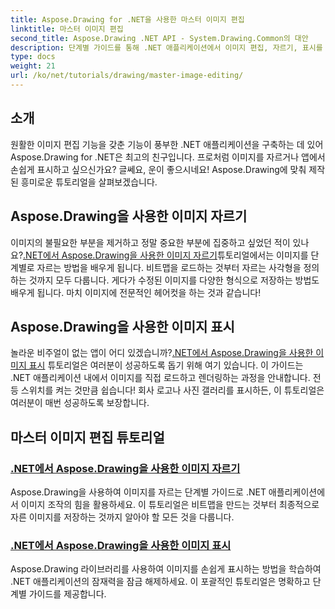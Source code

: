 ```yaml
---
title: Aspose.Drawing for .NET을 사용한 마스터 이미지 편집
linktitle: 마스터 이미지 편집
second_title: Aspose.Drawing .NET API - System.Drawing.Common의 대안
description: 단계별 가이드를 통해 .NET 애플리케이션에서 이미지 편집, 자르기, 표시를 마스터할 수 있는 Aspose.Drawing for .NET 튜토리얼을 살펴보세요.
type: docs
weight: 21
url: /ko/net/tutorials/drawing/master-image-editing/
---
```

## 소개

원활한 이미지 편집 기능을 갖춘 기능이 풍부한 .NET 애플리케이션을 구축하는 데 있어 Aspose.Drawing for .NET은 최고의 친구입니다. 프로처럼 이미지를 자르거나 앱에서 손쉽게 표시하고 싶으신가요? 글쎄요, 운이 좋으시네요! Aspose.Drawing에 맞춰 제작된 흥미로운 튜토리얼을 살펴보겠습니다.

## Aspose.Drawing을 사용한 이미지 자르기  
 이미지의 불필요한 부분을 제거하고 정말 중요한 부분에 집중하고 싶었던 적이 있나요?[.NET에서 Aspose.Drawing을 사용한 이미지 자르기](./image-cropping/)튜토리얼에서는 이미지를 단계별로 자르는 방법을 배우게 됩니다. 비트맵을 로드하는 것부터 자르는 사각형을 정의하는 것까지 모두 다룹니다. 게다가 수정된 이미지를 다양한 형식으로 저장하는 방법도 배우게 됩니다. 마치 이미지에 전문적인 헤어컷을 하는 것과 같습니다!  

## Aspose.Drawing을 사용한 이미지 표시  
 놀라운 비주얼이 없는 앱이 어디 있겠습니까?[.NET에서 Aspose.Drawing을 사용한 이미지 표시](./image-display/) 튜토리얼은 여러분이 성공하도록 돕기 위해 여기 있습니다. 이 가이드는 .NET 애플리케이션 내에서 이미지를 직접 로드하고 렌더링하는 과정을 안내합니다. 전등 스위치를 켜는 것만큼 쉽습니다! 회사 로고나 사진 갤러리를 표시하든, 이 튜토리얼은 여러분이 매번 성공하도록 보장합니다.
  
## 마스터 이미지 편집 튜토리얼
### [.NET에서 Aspose.Drawing을 사용한 이미지 자르기](./image-cropping/)
Aspose.Drawing을 사용하여 이미지를 자르는 단계별 가이드로 .NET 애플리케이션에서 이미지 조작의 힘을 활용하세요. 이 튜토리얼은 비트맵을 만드는 것부터 최종적으로 자른 이미지를 저장하는 것까지 알아야 할 모든 것을 다룹니다.
### [.NET에서 Aspose.Drawing을 사용한 이미지 표시](./image-display/)
Aspose.Drawing 라이브러리를 사용하여 이미지를 손쉽게 표시하는 방법을 학습하여 .NET 애플리케이션의 잠재력을 잠금 해제하세요. 이 포괄적인 튜토리얼은 명확하고 단계별 가이드를 제공합니다.